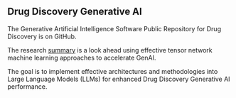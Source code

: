 ## Drug Discovery Generative AI
The Generative Artificial Intelligence Software Public Repository for Drug Discovery is on GitHub.

The research [summary](https://drive.google.com/file/d/195V9Mxt1Mn8a0UFbVanBe_LGGNYFmO7T/view?usp=drive_link) is a look ahead using effective tensor network machine learning approaches to accelerate GenAI. 

The goal is to implement effective architectures and methodologies into Large Language Models (LLMs) for enhanced Drug Discovery Generative AI performance.
